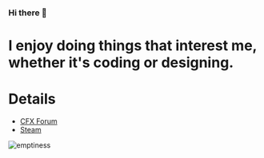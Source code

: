 ### Hi there 👋

# I enjoy doing things that interest me, whether it's coding or designing.


# Details
* [CFX Forum](https://forum.cfx.re/u/mudilane)
* [Steam](https://steamcommunity.com/id/kar1sma)




![emptiness](https://github-readme-stats.vercel.app/api?username=nocapscripts&show_icons=true&theme=dracula)
